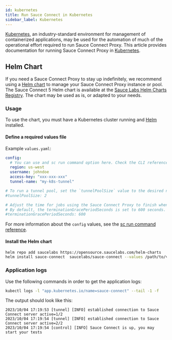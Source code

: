 ```yaml
---
id: kubernetes
title: Run Sauce Connect in Kubernetes
sidebar_label: Kubernetes
---
```


[Kubernetes](https://kubernetes.io/), an industry-standard environment for management of containerized applications, may be used for the automation of much of the operational effort required to run Sauce Connect Proxy.
This article provides documentation for running Sauce Connect Proxy in [Kubernetes](https://kubernetes.io/).

## Helm Chart

If you need a Sauce Connect Proxy to stay up indefinitely, we recommend using a [Helm chart](https://helm.sh/docs/topics/charts/) to manage your Sauce Connect Proxy instance or pool.
The Sauce Connect 5 Helm chart is available at the [Sauce Labs Helm Charts Registry](https://opensource.saucelabs.com/helm-charts/SAUCE-CONNECT.html).
The chart may be used as is, or adapted to your needs.

### Usage

To use the chart, you must have a Kubernetes cluster running and [Helm](https://helm.sh/) installed.

#### Define a required values file

Example `values.yaml`:

```yaml
config:
  # You can use and sc run command option here. Check the CLI reference for more information.
  region: us-west
  username: johndoe
  access-key: "xxx-xxx-xxx"
  tunnel-name: "my-k8s-tunnel"

# To run a tunnel pool, set the `tunnelPoolSize` value to the desired number of tunnels in the pool.
#tunnelPoolSize: 2

# Adjust the time for jobs using the Sauce Connect Proxy to finish when the pod is terminated.
# By default, the terminationGracePeriodSeconds is set to 600 seconds.
#terminationGracePeriodSeconds: 600
```

For more information about the `config` values, see the [sc run command reference](/dev/cli/sauce-connect-5/run).

#### Install the Helm chart

```bash
helm repo add saucelabs https://opensource.saucelabs.com/helm-charts
helm install sauce-connect  saucelabs/sauce-connect --values /path/to/values.yaml --set config.tunnel-name=your-pool-name --set tunnelPoolSize=2
```

### Application logs

Use the following commands in order to get the application logs:

```bash
kubectl logs -l "app.kubernetes.io/name=sauce-connect" --tail -1 -f
```

The output should look like this:

```
2023/10/04 17:19:53 [tunnel] [INFO] established connection to Sauce Connect server active=1/2
2023/10/04 17:19:54 [tunnel] [INFO] established connection to Sauce Connect server active=2/2
2023/10/04 17:19:54 [control] [INFO] Sauce Connect is up, you may start your tests
```
